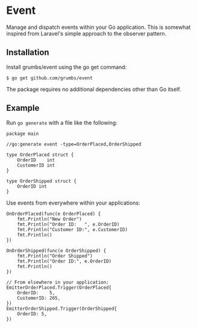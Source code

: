 # Event

Manage and dispatch events within your Go application. This is somewhat inspired from Laravel's simple approach to the observer pattern.

## Installation

Install grumbs/event using the go get command:

```
$ go get github.com/grumbs/event
```

The package requires no additional dependencies other than Go itself.

## Example

Run `go generate` with a file like the following:

``` golang
package main

//go:generate event -type=OrderPlaced,OrderShipped

type OrderPlaced struct {
	OrderID    int
	CustomerID int
}

type OrderShipped struct {
	OrderID int
}
```

Use events from everywhere within your applications:

``` golang
OnOrderPlaced(func(e OrderPlaced) {
	fmt.Println("New Order")
	fmt.Println("Order ID:   ", e.OrderID)
	fmt.Println("Customer ID:", e.CustomerID)
	fmt.Println()
})

OnOrderShipped(func(e OrderShipped) {
	fmt.Println("Order Shipped")
	fmt.Println("Order ID:", e.OrderID)
	fmt.Println()
})

// From elsewhere in your application:
EmitterOrderPlaced.Trigger(OrderPlaced{
	OrderID:    5,
	CustomerID: 265,
})
EmitterOrderShipped.Trigger(OrderShipped{
	OrderID: 5,
})
```